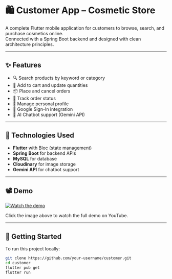 
# 🛍️ Customer App – Cosmetic Store

A complete Flutter mobile application for customers to browse, search, and purchase cosmetics online.  
Connected with a Spring Boot backend and designed with clean architecture principles.

---

## ✨ Features

- 🔍 Search products by keyword or category
- 🛒 Add to cart and update quantities
- 📦 Place and cancel orders
- 🚚 Track order status
- 👤 Manage personal profile
- 🔐 Google Sign-In integration
- 🤖 AI Chatbot support (Gemini API)

---

## 🧰 Technologies Used

- **Flutter** with Bloc (state management)
- **Spring Boot** for backend APIs
- **MySQL** for database
- **Cloudinary** for image storage
- **Gemini API** for chatbot support

---

## 📽️ Demo

[![Watch the demo](https://img.youtube.com/vi/XNL58pFRQQo/hqdefault.jpg)](https://www.youtube.com/watch?v=XNL58pFRQQo)

Click the image above to watch the full demo on YouTube.

---

## 🚀 Getting Started

To run this project locally:

```bash
git clone https://github.com/your-username/customer.git
cd customer
flutter pub get
flutter run
